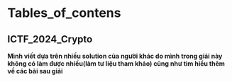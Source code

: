 Tables_of_contens
================

## ICTF_2024_Crypto

**Mình viết dựa trên nhiều solution của người khác do mình trong giải này không có làm được nhiều(làm tư liệu tham khảo) cũng như tìm hiểu thêm về các bài sau giải**

###
